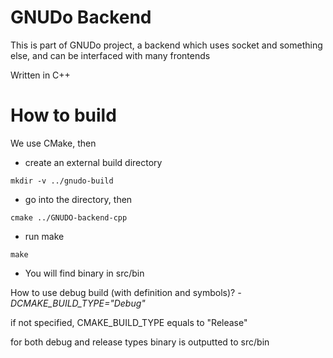 # GNUDo Backend

This is part of GNUDo project, a backend which uses socket and something else, and can be interfaced with many frontends

Written in C++

# How to build
We use CMake, then

 * create an external build directory
 ~~~
 mkdir -v ../gnudo-build
 ~~~

 * go into the directory, then
 ~~~
 cmake ../GNUDO-backend-cpp
 ~~~

 * run make
 ~~~
 make 
 ~~~

 * You will find binary in src/bin


 How to use debug build (with definition and symbols)?
 *-DCMAKE_BUILD_TYPE="Debug"*

 if not specified, CMAKE_BUILD_TYPE equals to "Release"
 
 for both debug and release types binary is outputted to src/bin

